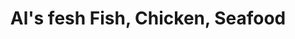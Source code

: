 ---
title: "Al's fesh Fish, Chicken, Seafood"
url: /detroit/als-fesh-fish-chicken-seafood/
shop: seafood
---